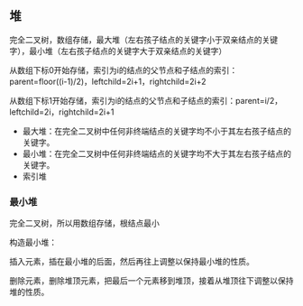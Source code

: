 ## 堆

完全二叉树，数组存储，最大堆（左右孩子结点的关键字小于双亲结点的关键字），最小堆（左右孩子结点的关键字大于双亲结点的关键字）

从数组下标0开始存储，索引为i的结点的父节点和子结点的索引：parent=floor((i-1)/2)，leftchild=2i+1，rightchild=2i+2

从数组下标1开始存储，索引为i的结点的父节点和子结点的索引：parent=i/2，leftchild=2i，rightchild=2i+1

- 最大堆：在完全二叉树中任何非终端结点的关键字均不小于其左右孩子结点的关键字。
- 最小堆：在完全二叉树中任何非终端结点的关键字均不大于其左右孩子结点的关键字。
- 索引堆

### 最小堆

完全二叉树，所以用数组存储，根结点最小

构造最小堆：

插入元素，插在最小堆的后面，然后再往上调整以保持最小堆的性质。

删除元素，删除堆顶元素，把最后一个元素移到堆顶，接着从堆顶往下调整以保持堆的性质。